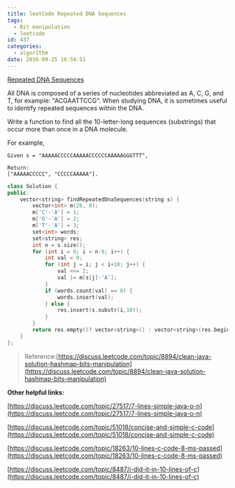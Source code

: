 ```yaml
---
title: leetCode Repeated DNA Sequences
tags:
  - Bit manipulation
  - leetcode
id: 437
categories:
  - algorithm
date: 2016-09-25 16:54:51
---
```


[Repeated DNA Sequences](https://leetcode.com/problems/repeated-dna-sequences/)

All DNA is composed of a series of nucleotides abbreviated as A, C, G, and T, for example: "ACGAATTCCG". When studying DNA, it is sometimes useful to identify repeated sequences within the DNA.

Write a function to find all the 10-letter-long sequences (substrings) that occur more than once in a DNA molecule.

For example,

```
Given s = "AAAAACCCCCAAAAACCCCCCAAAAAGGGTTT",

Return:
["AAAAACCCCC", "CCCCCAAAAA"].
```



``` cpp
class Solution {
public:
    vector<string> findRepeatedDnaSequences(string s) {
        vector<int> m(26, 0);
        m['C'-'A'] = 1;
        m['G'-'A'] = 2;
        m['T'-'A'] = 3;
        set<int> words;
        set<string> res;
        int n = s.size();
        for (int i = 0; i < n-9; i++) {
            int val = 0;
            for (int j = i; j < i+10; j++) {
                val <<= 2;
                val |= m[s[j]-'A'];
            }
            if (words.count(val) == 0) {
                words.insert(val);
            } else {
                res.insert(s.substr(i,10));
            }
        }
        return res.empty()? vector<string>() : vector<string>(res.begin(), res.end());
    }
};
```

> Reference:[https://discuss.leetcode.com/topic/8894/clean-java-solution-hashmap-bits-manipulation](https://discuss.leetcode.com/topic/8894/clean-java-solution-hashmap-bits-manipulation)

**Other helpful links:**

[https://discuss.leetcode.com/topic/27517/7-lines-simple-java-o-n](https://discuss.leetcode.com/topic/27517/7-lines-simple-java-o-n)

[https://discuss.leetcode.com/topic/51018/concise-and-simple-c-code](https://discuss.leetcode.com/topic/51018/concise-and-simple-c-code)

[https://discuss.leetcode.com/topic/18263/10-lines-c-code-8-ms-passed](https://discuss.leetcode.com/topic/18263/10-lines-c-code-8-ms-passed)

[https://discuss.leetcode.com/topic/8487/i-did-it-in-10-lines-of-c](https://discuss.leetcode.com/topic/8487/i-did-it-in-10-lines-of-c)